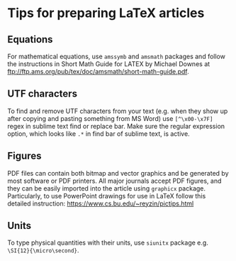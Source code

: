 # Tips for preparing LaTeX articles

Equations
---------
For mathematical equations, use `amssymb` and `amsmath` packages and follow the instructions in Short Math Guide for LATEX by Michael Downes at ftp://ftp.ams.org/pub/tex/doc/amsmath/short-math-guide.pdf.

UTF characters
--------------
To find and remove UTF characters from your text (e.g. when they show up after copying and pasting something from MS Word) use `[^\x00-\x7F]` regex in sublime text find or replace bar. Make sure the regular expression option, which looks like `.*` in find bar of sublime text, is active.

Figures
-------
PDF files can contain both bitmap and vector graphics and be generated by most software or PDF printers. All major journals accept PDF figures, and they can be easily imported into the article using `graphicx` package. Particularly, to use PowerPoint drawings for use in LaTeX follow this detailed instruction: https://www.cs.bu.edu/~reyzin/pictips.html

Units
-----
To type physical quantities with their units, use `siunitx` package e.g. `\SI{12}{\micro\second}`.
